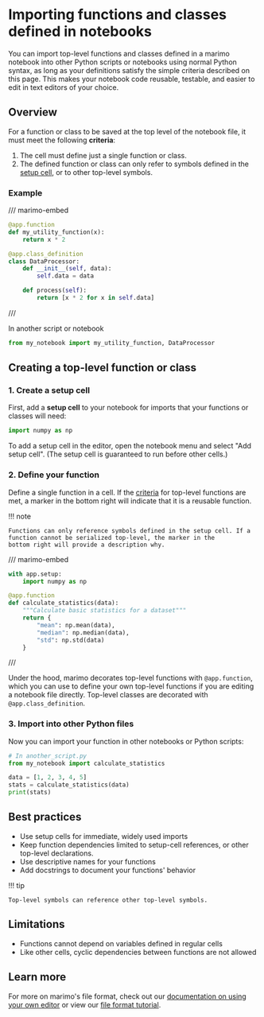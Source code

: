 # Importing functions and classes defined in notebooks

You can import top-level functions and classes defined in a marimo notebook
into other Python scripts or notebooks using normal Python syntax, as long as
your definitions satisfy the simple criteria described on this page. This makes
your notebook code reusable, testable, and easier to edit in text editors
of your choice.

## Overview

For a function or class to be saved at the top level of the notebook file, it must 
meet the following **criteria**:

1. The cell must define just a single function or class.
2. The defined function or class can only refer to symbols defined in the
   [setup cell](#create-a-setup-cell), or to other top-level symbols.


### Example

/// marimo-embed
```python
@app.function
def my_utility_function(x):
    return x * 2

@app.class_definition
class DataProcessor:
    def __init__(self, data):
        self.data = data

    def process(self):
        return [x * 2 for x in self.data]
```
///

In another script or notebook

```python
from my_notebook import my_utility_function, DataProcessor
```

## Creating a top-level function or class

### 1. Create a setup cell

First, add a **setup cell** to your notebook for imports that your functions or
classes will need:

```python
import numpy as np
```

To add a setup cell in the editor, open the notebook menu and select "Add setup cell".
(The setup cell is guaranteed to run before other cells.)

### 2. Define your function

Define a single function in a cell. If the
[criteria](overview) for top-level
functions are met, a marker in the bottom right will indicate that it is a
reusable function.

!!! note

    Functions can only reference symbols defined in the setup cell. If a
    function cannot be serialized top-level, the marker in the
    bottom right will provide a description why.

/// marimo-embed
```python
with app.setup:
    import numpy as np

@app.function
def calculate_statistics(data):
    """Calculate basic statistics for a dataset"""
    return {
        "mean": np.mean(data),
        "median": np.median(data),
        "std": np.std(data)
    }
```
///

Under the hood, marimo decorates top-level functions with `@app.function`,
which you can use to define your own top-level functions if you are editing a
notebook file directly. Top-level classes are decorated with `@app.class_definition`.

### 3. Import into other Python files

Now you can import your function in other notebooks or Python scripts:

```python
# In another_script.py
from my_notebook import calculate_statistics

data = [1, 2, 3, 4, 5]
stats = calculate_statistics(data)
print(stats)
```

## Best practices

- Use setup cells for immediate, widely used imports
- Keep function dependencies limited to setup-cell references, or other top-level declarations.
- Use descriptive names for your functions
- Add docstrings to document your functions' behavior

!!! tip 

    Top-level symbols can reference other top-level symbols.


## Limitations

- Functions cannot depend on variables defined in regular cells
- Like other cells, cyclic dependencies between functions are not allowed

## Learn more

For more on marimo's file format, check out our [documentation on using your
own editor](../guides/editor_features/watching.md) or view
our [file format tutorial](https://links.marimo.app/tutorial-fileformat).
